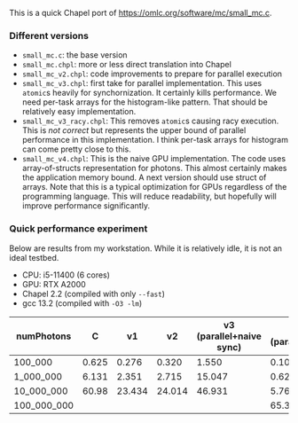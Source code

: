 This is a quick Chapel port of https://omlc.org/software/mc/small_mc.c.

### Different versions
- `small_mc.c`: the base version
- `small_mc.chpl`: more or less direct translation into Chapel
- `small_mc_v2.chpl`: code improvements to prepare for parallel execution
- `small_mc_v3.chpl`: first take for parallel implementation. This uses
  `atomic`s heavily for synchornization. It certainly kills performance. We need
  per-task arrays for the histogram-like pattern. That should be relatively easy
  implementation.
- `small_mc_v3_racy.chpl`: This removes `atomic`s causing racy execution. This
  is _not correct_ but represents the upper bound of parallel performance in
  this implementation. I think per-task arrays for histogram can come pretty
  close to this.
- `small_mc_v4.chpl`: This is the naive GPU implementation. The code uses
  array-of-structs representation for photons. This almost certainly makes the
  application memory bound. A next version should use struct of arrays. Note
  that this is a typical optimization for GPUs regardless of the programming
  language. This will reduce readability, but hopefully will improve performance
  significantly.

### Quick performance experiment

Below are results from my workstation. While it is relatively idle, it is not an
ideal testbed.

- CPU: i5-11400 (6 cores)
- GPU: RTX A2000
- Chapel 2.2 (compiled with only `--fast`)
- gcc 13.2 (compiled with `-O3 -lm`)


|numPhotons  | C     | v1     | v2     | v3 (parallel+naive sync)| v3 (parallel+race)| v4 (naive GPU)
|------------|-------|--------|--------|-------------------------|-------------------|----------------
|100_000     | 0.625 | 0.276  | 0.320  | 1.550                   | 0.100             | 1.091
|1_000_000   | 6.131 | 2.351  | 2.715  | 15.047                  | 0.627             | 1.375
|10_000_000  | 60.98 | 23.434 | 24.014 | 46.931                  | 5.761             | 4.102
|100_000_000 |       |        |        |                         | 65.33             | OOM
